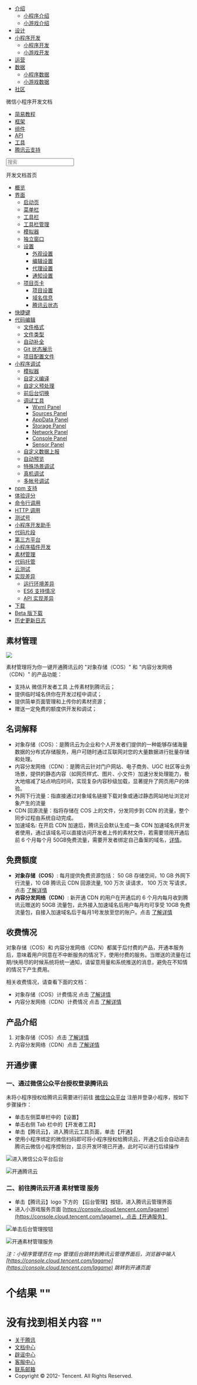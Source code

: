 <div class="book with-summary">

<div class="head">

<div class="head_box">

# [](javascript:; "_('微信公众平台 小程序')")

<div class="header_ctrls">

*   [介绍](javascript:;)
    *   [小程序介绍](https://mp.weixin.qq.com/debug/wxadoc/introduction/index.html)
    *   [小游戏介绍](https://mp.weixin.qq.com/debug/wxagame/introduction/index.html)
*   [设计](https://mp.weixin.qq.com/debug/wxadoc/design/index.html)
*   [小程序开发](javascript:;)
    *   [小程序开发](https://mp.weixin.qq.com/debug/wxadoc/dev/index.html)
    *   [小游戏开发](https://mp.weixin.qq.com/debug/wxagame/dev/index.html)
*   [运营](https://mp.weixin.qq.com/debug/wxadoc/product/index.html)
*   [数据](javascript:;)
    *   [小程序数据](https://mp.weixin.qq.com/debug/wxadoc/analysis/index.html)
    *   [小游戏数据](https://mp.weixin.qq.com/debug/wxagame/analysis/index.html)
*   [社区](https://developers.weixin.qq.com/)

</div>

</div>

</div>

<div class="sub_nav_box">

<div class="sub_nav_inner">

<div class="book-summary-opr" id="js-book-summary-opr"><a class="book-summary-btn"></a></div>

<div class="top_sub_nav">

<div class="top_title_wap"><span class="icon_title icon_dev"></span>

微信小程序开发文档

</div>

*   [简易教程](../)
*   [框架](../framework/MINA.html)
*   [组件](../component/)
*   [API](../api/)
*   [工具](../devtools/devtools.html)
*   [腾讯云支持](qcloud.html)

</div>

<div id="book-search-input" role="search">

<form><label for="search-input" class="search-icon" id="js-search-icon"></label><input type="text" id="search-input" name="search-input" placeholder="搜索"> </form>

</div>

</div>

</div>

<div class="book-summary">

<div class="book-summary-home" id="js-summary-home"><a><span class="icon_home_s icon_dev"></span><span class="s_title_2">开发文档首页</span></a></div>

<nav role="navigation">

*   [概览](../devtools/devtools.html)
*   [界面](../devtools/page.html)
    *   [启动页](../devtools/page.html#启动页)
    *   [菜单栏](../devtools/page.html#菜单栏)
    *   [工具栏](../devtools/page.html#工具栏)
    *   [工具栏管理](../devtools/page.html#工具栏管理)
    *   [模拟器](../devtools/page.html#模拟器)
    *   [独立窗口](../devtools/page.html#独立窗口)
    *   [设置](../devtools/settings.html)
        *   [外观设置](../devtools/settings.html#外观设置)
        *   [编辑设置](../devtools/settings.html#编辑设置)
        *   [代理设置](../devtools/settings.html#代理设置)
        *   [通知设置](../devtools/settings.html#通知设置)
    *   [项目页卡](../devtools/project.html)
        *   [项目设置](../devtools/project.html#项目设置)
        *   [域名信息](../devtools/project.html#域名信息)
        *   [腾讯云状态](../devtools/project.html#腾讯云状态)
*   [快捷键](../devtools/shortcut.html)
*   [代码编辑](../devtools/edit.html)
    *   [文件格式](../devtools/edit.html#文件格式)
    *   [文件类型](../devtools/edit.html#文件支持)
    *   [自动补全](../devtools/edit.html#自动补全)
    *   [Git 状态展示](../devtools/edit.html#git-状态展示)
    *   [项目配置文件](../devtools/projectconfig.html)
*   [小程序调试](../devtools/debug.html)
    *   [模拟器](../devtools/debug.html#模拟器)
    *   [自定义编译](../devtools/debug.html#自定义编译)
    *   [自定义预处理](../devtools/debug.html#自定义预处理)
    *   [前后台切换](../devtools/debug.html#前后台切换)
    *   [调试工具](../devtools/debug.html#调试工具)
        *   [Wxml Panel](../devtools/debug.html#wxml-panel)
        *   [Sources Panel](../devtools/debug.html#sources-panel)
        *   [AppData Panel](../devtools/debug.html#appdata-panel)
        *   [Storage Panel](../devtools/debug.html#storage-panel)
        *   [Network Panel](../devtools/debug.html#network-panel)
        *   [Console Panel](../devtools/debug.html#console-panel)
        *   [Sensor Panel](../devtools/debug.html#sensor-panel)
    *   [自定义数据上报](../devtools/debug.html#自定义数据上报)
    *   [自动预览](../devtools/debug.html#自动预览)
    *   [特殊场景调试](../devtools/different.html)
    *   [真机调试](../devtools/remote-debug.html)
    *   [多帐号调试](../devtools/multiaccount.html)
*   [npm 支持](../devtools/npm.html)
*   [体验评分](../devtools/audits.html)
*   [命令行调用](../devtools/cli.html)
*   [HTTP 调用](../devtools/http.html)
*   [测试号](../devtools/sandbox.html)
*   [小程序开发助手](../devtools/mydev.html)
*   [代码片段](../devtools/minicode.html)
*   [第三方平台](../devtools/ext.html)
*   [小程序插件开发](../devtools/plugin.html)
*   [素材管理](material.html)
*   [代码托管](tgit.html)
*   [云测试](../devtools/monkey-test.html)
*   [实现差异](../devtools/details.html)
    *   [运行环境差异](../devtools/details.html#运行环境差异)
    *   [ES6 支持情况](../devtools/details.html#客户端es6-api-支持情况)
    *   [API 实现差异](../devtools/notsupport.html)
*   [下载](../devtools/download.html)
*   [Beta 版下载](../devtools/beta.html)
*   [历史更新日志](../devtools/uplog.html)

</nav>

</div>

<div class="book-body">

<div class="body-inner">

<div class="page-wrapper" tabindex="-1" role="main">

<div class="page-inner">

<div id="book-search-results">

<div class="search-noresults">

<section class="normal markdown-section">

## 素材管理

![](https://developers.weixin.qq.com/miniprogram/dev/image/devtools2/material.png)

素材管理将为你一键开通腾讯云的 "对象存储（COS）" 和 "内容分发网络（CDN）" 的产品功能：

*   支持从 微信开发者工具 上传素材到腾讯云；
*   提供临时域名供你在开发过程中调试；
*   提供简单页面管理和上传你的素材资源；
*   赠送一定免费的额度供开发和调试；

## 名词解释

*   对象存储（COS）：是腾讯云为企业和个人开发者们提供的一种能够存储海量数据的分布式存储服务，用户可随时通过互联网对您的大量数据进行批量存储和处理。
*   内容分发网络（CDN）：是腾讯云针对门户网站、电子商务、UGC 社区等业务场景，提供的静态内容（如网页样式、图片、小文件）加速分发处理能力，极大地缩减了站点响应时间，实现复杂内容秒级加载，显著提升了网页用户的体验。
*   外网下行流量：指直接通过对象域名链接下载对象或通过静态网站地址浏览对象产生的流量
*   CDN 回源流量：指将存储在 COS 上的文件，分发同步到 CDN 的流量，整个同步过程由系统自动完成。
*   加速域名: 在开启 CDN 加速后，腾讯云会默认生成一条 CDN 加速域名供开发者使用，通过该域名可以直接访问开发者上传的素材文件，若需要领用开通后前 6 个月每个月 50GB免费流量，需要开发者绑定自己备案的域名，[详情](https://cloud.tencent.com/document/product/228/3149#.E7.AC.AC.E4.BA.8C.E6.AD.A5.EF.BC.9A.E6.8E.A5.E5.85.A5.E5.9F.9F.E5.90.8D)。

## 免费额度

*   **对象存储（COS）**: 每月提供免费资源包括： 50 GB 存储空间，10 GB 外网下行流量，10 GB 腾讯云 CDN 回源流量, 100 万次 读请求， 100 万次 写请求，点击 [了解详情](https://cloud.tencent.com/document/product/436/6240)
*   **内容分发网络（CDN）**: 新开通 CDN 的用户在开通后的 6 个月内每月收到腾讯云赠送的 50GB 流量包，此外接入加速域名后用户每月均可享受 10GB 免费流量包，自接入加速域名后于每月1号发放至您的账户。点击 [了解详情](https://cloud.tencent.com/document/product/228/562)

## 收费情况

对象存储（COS）和 内容分发网络（CDN）都属于后付费的产品，开通本服务后，意味着用户同意在不中断服务的情况下，使用付费的服务。当赠送的流量在过期/快用尽的时候系统将统一通知，请留意用量和系统推送的消息，避免在不知情的情况下产生费用。

相关收费情况，请查看下面的文档：

*   对象存储（COS）计费情况 点击 [了解详情](https://cloud.tencent.com/document/product/436/16871)
*   内容分发网络（CDN）计费情况 点击 [了解详情](https://cloud.tencent.com/document/product/228/2949)

## 产品介绍

1.  对象存储（COS）点击 [了解详情](https://cloud.tencent.com/product/cos)
2.  内容分发网络（CDN）点击 [了解详情](https://cloud.tencent.com/product/cdn-scd)

## 开通步骤

### 一、通过微信公众平台授权登录腾讯云

未将小程序授权给腾讯云需要进行前往 [微信公众平台](https://mp.weixin.qq.com) 注册并登录小程序，按如下步骤操作：

*   单击左侧菜单栏中的【设置】
*   单击右侧 Tab 栏中的【开发者工具】
*   单击【腾讯云】，进入腾讯云工具页面，单击【开通】
*   使用小程序绑定的微信扫码即可将小程序授权给腾讯云，开通之后会自动进去腾讯云微信小程序控制台，显示开发环境已开通，此时可以进行后续操作

![进入微信公众平台后台](https://developers.weixin.qq.com/miniprogram/dev/image/qcloud/1.png)

![开通腾讯云](https://developers.weixin.qq.com/miniprogram/dev/image/qcloud/2.png)

### 二、前往腾讯云开通 素材管理 服务

*   单击【腾讯云】logo 下方的 【后台管理】按钮，进入腾讯云管理界面
*   进入小游戏服务页面 [https://console.cloud.tencent.com/lagame](https://console.cloud.tencent.com/lagame)，点击【开通服务】

![单击后台管理按钮](https://developers.weixin.qq.com/miniprogram/dev/image/qcloud/enter.jpeg)

![开通素材管理服务](https://developers.weixin.qq.com/miniprogram/dev/image/qcloud/openmaterial.jpeg)

_注：小程序管理员在 mp 管理后台跳转到腾讯云管理界面后，浏览器中输入 [https://console.cloud.tencent.com/lagame](https://console.cloud.tencent.com/lagame) 跳转到开通页面_

</section>

</div>

<div class="search-results">

<div class="has-results">

# <span class="search-results-count"></span>个结果 "<span class="search-query"></span>"

</div>

<div class="no-results">

# 没有找到相关内容 "<span class="search-query"></span>"

</div>

</div>

</div>

</div>

</div>

<div class="foot" id="footer">

*   [关于腾讯](http://www.tencent.com/zh-cn/index.shtml)
*   [文档中心](https://mp.weixin.qq.com/debug/wxadoc/introduction/index.html)
*   [辟谣中心](https://mp.weixin.qq.com/cgi-bin/opshowpage?action=dispelinfo&lang=zh_CN&begin=1&count=9)
*   [客服中心](http://kf.qq.com/faq/120911VrYVrA1509086vyumm.html)
*   [联系邮箱](mailto:weixinmp@qq.com)
*   Copyright © 2012-<span id="s_copyright_year"></span> Tencent. All Rights Reserved.

</div>

</div>

[](../devtools/plugin.html)[](tgit.html)</div>

</div>